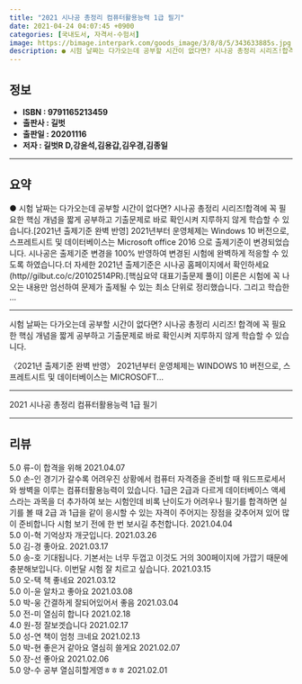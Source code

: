 ```yaml
---
title: "2021 시나공 총정리 컴퓨터활용능력 1급 필기"
date: 2021-04-24 04:07:45 +0900
categories: [국내도서, 자격서-수험서]
image: https://bimage.interpark.com/goods_image/3/8/8/5/343633885s.jpg
description: ● 시험 날짜는 다가오는데 공부할 시간이 없다면? 시나공 총정리 시리즈!합격에 꼭 필요한 핵심 개념을 짧게 공부하고 기출문제로 바로 확인시켜 지루하지 않게 학습할 수 있습니다.[2021년 출제기준 완벽 반영] 2021년부터 운영체제는 Windows 10 버전으로, 스프레트시트 및 데이
---
```


## **정보**

- **ISBN : 9791165213459**
- **출판사 : 길벗**
- **출판일 : 20201116**
- **저자 : 길벗R D,강윤석,김용갑,김우경,김종일**

------



## **요약**

●  시험 날짜는 다가오는데 공부할 시간이 없다면? 시나공 총정리 시리즈!합격에 꼭 필요한 핵심 개념을 짧게 공부하고 기출문제로 바로 확인시켜 지루하지 않게 학습할 수 있습니다.[2021년 출제기준 완벽 반영] 2021년부터 운영체제는 Windows 10 버전으로, 스프레트시트 및 데이터베이스는 Microsoft office 2016 으로 출제기준이 변경되었습니다. 시나공은 출제기준 변경을 100% 반영하여 변경된 시험에 완벽하게 적응할 수 있도록 하였습니다.더 자세한 2021년 출제기준은 시나공 홈페이지에서 확인하세요(http//gilbut.co/c/20102514PR).[핵심요약   대표기출문제 풀이] 이론은 시험에 꼭 나오는 내용만 엄선하여 문제가 출제될 수 있는 최소 단위로 정리했습니다. 그리고 학습한 ...

------

시험 날짜는 다가오는데 공부할 시간이 없다면? 시나공 총정리 시리즈!
합격에 꼭 필요한 핵심 개념을 짧게 공부하고 기출문제로 바로 확인시켜 지루하지 않게 학습할 수 있습니다.

〈2021년 출제기준 완벽 반영〉 2021년부터 운영체제는 WINDOWS 10 버전으로, 스프레트시트 및 데이터베이스는 MICROSOFT... 

------


2021 시나공 총정리 컴퓨터활용능력 1급 필기 

------


## **리뷰** 

5.0 류-이 합격을 위해  2021.04.07 <br/>5.0 손-인 경기가 갈수록 어려우진 상황에서 컴퓨터 자격증을 준비할 때 워드프로세서와 쌍벽을 이루는 컴퓨터활용능력이 있습니다. 1급은 2급과 다르게 데이터베이스 액세스라는 과목을 더 추가하여 보는 시험인데 비록 난이도가 어려우나 필기를 합격하면 실기를 볼 때 2급 과 1급을 같이 응시할 수 있는 자격이 주어지는 장점을 갖추어져 있어 많이 준비합니다 시험 보기 전에 한 번 보시길 추천합니다. 2021.04.04 <br/>5.0 이-혁 기억상자 개굿입니다. 2021.03.26 <br/>5.0 김-경 좋아요. 2021.03.17 <br/>5.0 송-호 기대됩니다. 기본서는 너무 두껍고 이것도 거의 300페이지에 가깝기 때문에 충분해보입니다. 이번달 시험 잘 치르고 싶습니다.  2021.03.15 <br/>5.0 오-택 책 좋네요 2021.03.12 <br/>5.0 이-윤 알차고 좋아요 2021.03.08 <br/>5.0 박-웅 간결하게 잘되어있어서 좋음 2021.03.04 <br/>5.0 전-미 열심히 합니다 2021.02.18 <br/>4.0 원-정 잘보겟습니다 2021.02.17 <br/>5.0 성-연 책이 엄청 크네요 2021.02.13 <br/>5.0 박-현 좋은거 같아요 열심히 쓸게요 2021.02.07 <br/>5.0 장-선 좋아요  2021.02.06 <br/>5.0 양-수 공부 열심히할게영ㅎㅎㅎ 2021.02.01 <br/>